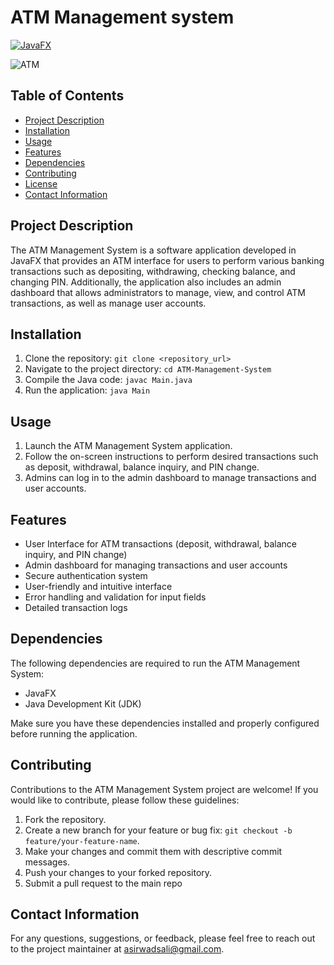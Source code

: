 # ATM Management system 
[![JavaFX](https://img.shields.io/badge/JavaFX-16-orange.svg)](https://openjfx.io/)

![ATM](images/atm.jpg)

## Table of Contents
- [Project Description](#project-description)
- [Installation](#installation)
- [Usage](#usage)
- [Features](#features)
- [Dependencies](#dependencies)
- [Contributing](#contributing)
- [License](#license)
- [Contact Information](#contact-information)

## Project Description
The ATM Management System is a software application developed in JavaFX that provides an ATM interface for users to perform various banking transactions such as depositing, withdrawing, checking balance, and changing PIN. Additionally, the application also includes an admin dashboard that allows administrators to manage, view, and control ATM transactions, as well as manage user accounts.

## Installation
1. Clone the repository: `git clone <repository_url>`
2. Navigate to the project directory: `cd ATM-Management-System`
3. Compile the Java code: `javac Main.java`
4. Run the application: `java Main`

## Usage
1. Launch the ATM Management System application.
2. Follow the on-screen instructions to perform desired transactions such as deposit, withdrawal, balance inquiry, and PIN change.
3. Admins can log in to the admin dashboard to manage transactions and user accounts.

## Features
- User Interface for ATM transactions (deposit, withdrawal, balance inquiry, and PIN change)
- Admin dashboard for managing transactions and user accounts
- Secure authentication system
- User-friendly and intuitive interface
- Error handling and validation for input fields
- Detailed transaction logs

## Dependencies
The following dependencies are required to run the ATM Management System:
- JavaFX
- Java Development Kit (JDK)

Make sure you have these dependencies installed and properly configured before running the application.

## Contributing
Contributions to the ATM Management System project are welcome! If you would like to contribute, please follow these guidelines:
1. Fork the repository.
2. Create a new branch for your feature or bug fix: `git checkout -b feature/your-feature-name`.
3. Make your changes and commit them with descriptive commit messages.
4. Push your changes to your forked repository.
5. Submit a pull request to the main repo

## Contact Information
For any questions, suggestions, or feedback, please feel free to reach out to the project maintainer at asirwadsali@gmail.com.

